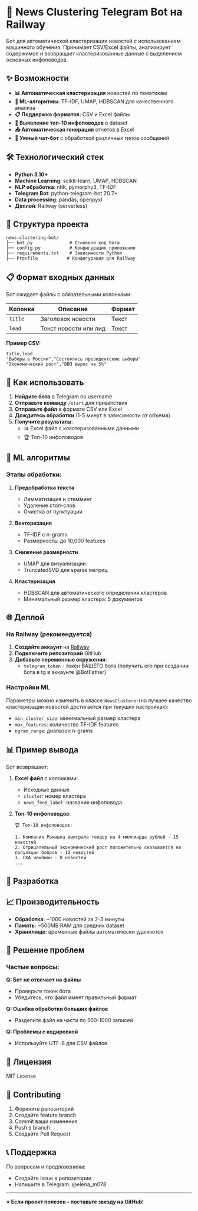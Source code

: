 # 🤖 News Clustering Telegram Bot на Railway

Бот для автоматической кластеризации новостей с использованием машинного обучения. Принимает CSV/Excel файлы, анализирует содержимое и возвращает кластеризованные данные с выделением основных инфоповодов.

## ✨ Возможности

- **📊 Автоматическая кластеризация** новостей по тематикам
- **🤖 ML-алгоритмы**: TF-IDF, UMAP, HDBSCAN для качественного анализа
- **📋 Поддержка форматов**: CSV и Excel файлы
- **🎯 Выявление топ-10 инфоповодов** в dataset
- **📤 Автоматическая генерация** отчетов в Excel
- **💬 Умный чат-бот** с обработкой различных типов сообщений

## 🛠️ Технологический стек

- **Python 3.10+**
- **Machine Learning**: scikit-learn, UMAP, HDBSCAN
- **NLP обработка**: nltk, pymorphy3, TF-IDF
- **Telegram Bot**: python-telegram-bot 20.7+
- **Data processing**: pandas, openpyxl
- **Деплой**: Railway (serverless)

## 📁 Структура проекта

```
news-clustering-bot/
├── bot.py              # Основной код бота
├── config.py           # Конфигурация приложения
├── requirements.txt    # Зависимости Python
├── Procfile           # Конфигурация для Railway

```

## 📋 Формат входных данных

Бот ожидает файлы с обязательными колонками:

| Колонка | Описание | Формат |
|---------|----------|---------|
| `title` | Заголовок новости | Текст |
| `lead` | Текст новости или лид | Текст |

**Пример CSV:**
```csv
title,lead
"Выборы в России","Состоялись президентские выборы"
"Экономический рост","ВВП вырос на 5%"
```

## 🎯 Как использовать

1. **Найдите бота** в Telegram по username
2. **Отправьте команду** `/start` для приветствия
3. **Отправьте файл** в формате CSV или Excel
4. **Дождитесь обработки** (1-5 минут в зависимости от объема)
5. **Получите результаты**:
   - 📊 Excel файл с кластеризованными данными
   - 🏆 Топ-10 инфоповодов

## 🔧 ML алгоритмы

### Этапы обработки:

1. **Предобработка текста**
   - Лемматизация и стемминг
   - Удаление стоп-слов
   - Очистка от пунктуации

2. **Векторизация**
   - TF-IDF с n-grams
   - Размерность: до 10,000 features

3. **Снижение размерности**
   - UMAP для визуализации
   - TruncatedSVD для sparse матриц

4. **Кластеризация**
   - HDBSCAN для автоматического определения кластеров
   - Минимальный размер кластера: 5 документов

## 🌐 Деплой

### На Railway (рекомендуется)

1. **Создайте аккаунт** на [Railway](https://railway.com)
2. **Подключите репозиторий** GitHub
3. **Добавьте переменные окружения**:
   - `telegram_token` - токен ВАШЕГО бота (получить его при создании бота в tg в аккаунте @BotFather)

### Настройки ML

Параметры можно изменить в классе `NewsClusterer`(но лучшее качество кластеризации новостей достигается при текущих настройках):
- `min_cluster_size`: минимальный размер кластера
- `max_features`: количество TF-IDF features
- `ngram_range`: диапазон n-grams

## 📊 Пример вывода

Бот возвращает:
1. **Excel файл** с колонками:
   - Исходные данные
   - `cluster`: номер кластера
   - `news_feed_label`: название инфоповода

2. **Топ-10 инфоповодов**:
   ```
   🏆 Топ-10 инфоповодов:

   1. Компания Ромашка выиграла тендер на 4 миллиарда рублей - 15 новостей
   2. Отрицательный экономический рост положительно сказывается на популяции бобров - 12 новостей
   3. СКА чемпион - 8 новостей
   ...
   ```

## 🤝 Разработка

## 📈 Производительность

- **Обработка**: ~1000 новостей за 2-3 минуты
- **Память**: ~500MB RAM для средних dataset
- **Хранилище**: временные файлы автоматически удаляются

## 🐛 Решение проблем

### Частые вопросы:

**Q: Бот не отвечает на файлы**
- Проверьте токен бота
- Убедитесь, что файл имеет правильный формат

**Q: Ошибка обработки больших файлов**
- Разделите файл на части по 500-1000 записей

**Q: Проблемы с кодировкой**
- Используйте UTF-8 для CSV файлов

## 📄 Лицензия

MIT License

## 🤝 Contributing

1. Форкните репозиторий
2. Создайте feature branch
3. Commit ваши изменения
4. Push в branch
5. Создайте Pull Request

## 📞 Поддержка

По вопросам и предложениям:
- Создайте issue в репозитории
- Напишите в Telegram: @elena_m078

---

**⭐ Если проект полезен - поставьте звезду на GitHub!**
